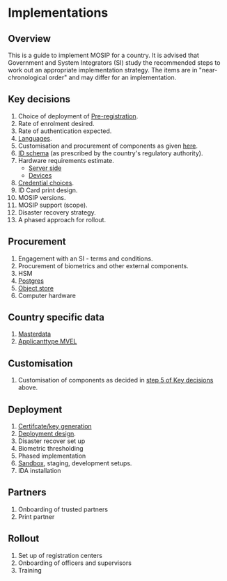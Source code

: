 # Implementations

## Overview

This is a guide to implement MOSIP for a country. It is advised that Government and System Integrators (SI) study the recommended steps to work out an appropriate implementation strategy. The items are in "near-chronological order" and may differ for an implementation.

## Key decisions

1. Choice of deployment of [Pre-registration](../../id-lifecycle-management/#pre-registration).
2. Rate of enrolment desired.
3. Rate of authentication expected.
4. [Languages](../../id-lifecycle-management/supporting-services/module-configuration.md#languages).
5. Customisation and procurement of components as given [here](reference-implementations.md).
6. [ID schema](../../id-lifecycle-management/identity-management/id-schema.md) (as prescribed by the country's regulatory authority).
7. Hardware requirements estimate.
   * [Server side](https://github.com/mosip/documentation/tree/develop/docs/_files)
   * [Devices](../../_files/mosip-devices-calculator.xlsx)
8. [Credential choices](../../id-lifecycle-management/identity-issuance/id-repository/#credential-types).
9. ID Card print design.
10. MOSIP versions.
11. MOSIP support (scope).
12. Disaster recovery strategy.
13. A phased approach for rollout.

## Procurement

1. Engagement with an SI - terms and conditions.
2. Procurement of biometrics and other external components.
3. HSM
4. [Postgres](https://docs.mosip.io/1.2.0/modules/persistence/postgres-db)
5. [Object store](https://docs.mosip.io/1.2.0/modules/persistence/object-store)
6. Computer hardware

## Country specific data

1. [Masterdata](https://docs.mosip.io/1.2.0/modules/administration/masterdata-guide)
2. [Applicanttype MVEL](https://github.com/mosip/mosip-config/blob/develop3-v3/applicanttype.mvel)

## Customisation

1. Customisation of components as decided in [step 5 of Key decisions](country-implementation.md#key-decisions) above.

## Deployment

1. [Certifcate/key generation](../../id-lifecycle-management/supporting-services/keymanager/keys.md)
2. [Deployment design](https://docs.mosip.io/1.2.0/deploymentnew/getting-started).
3. Disaster recover set up
4. Biometric thresholding
5. Phased implementation
6. [Sandbox](https://docs.mosip.io/1.2.0/sandbox-details), staging, development setups.
7. IDA installation

## Partners

1. Onboarding of trusted partners
2. Print partner

## Rollout

1. Set up of registration centers
2. Onboarding of officers and supervisors
3. Training
